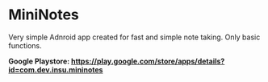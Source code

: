 # MiniNotes

Very simple Adnroid app created for fast and simple note taking. Only basic functions.

<B>Google Playstore: https://play.google.com/store/apps/details?id=com.dev.insu.mininotes</b>

